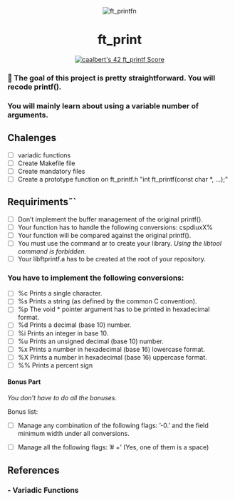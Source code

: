 <div align="center">

![ft_printfn](https://user-images.githubusercontent.com/3737837/179274741-9122c328-d18f-4501-bda8-1c48098a60b8.png)

# ft_print


[![caalbert's 42 ft_printf Score](https://badge42.vercel.app/api/v2/cl5g4kxwa002509l0nrey4oz0/project/2682633)](https://github.com/JaeSeoKim/badge42)

</div>

### 🌠 The goal of this project is pretty straightforward. You will recode printf().

### You will mainly learn about using a variable number of arguments.

## Chalenges

- [ ] variadic functions
- [ ] Create Makefile file
- [ ] Create mandatory files
- [ ] Create a prototype function on ft_printf.h "int ft_printf(const char *, ...);"
 ## Requiriments˜`

- [ ] Don’t implement the buffer management of the original printf().
- [ ] Your function has to handle the following conversions: cspdiuxX%
- [ ] Your function will be compared against the original printf().
- [ ] You must use the command ar to create your library.
*Using the libtool command is forbidden.*
- [ ] Your libftprintf.a has to be created at the root of your repository.
### You have to implement the following conversions:
- [ ] %c Prints a single character.
- [ ] %s Prints a string (as defined by the common C convention).
- [ ] %p The void * pointer argument has to be printed in hexadecimal format.
- [ ] %d Prints a decimal (base 10) number.
- [ ] %i Prints an integer in base 10.
- [ ] %u Prints an unsigned decimal (base 10) number.
- [ ] %x Prints a number in hexadecimal (base 16) lowercase format.
- [ ] %X Prints a number in hexadecimal (base 16) uppercase format.
- [ ] %% Prints a percent sign

#### Bonus Part

*You don’t have to do all the bonuses.*


Bonus list:
- [ ] Manage any combination of the following flags: ’-0.’ and the field minimum width
under all conversions.
- [ ] Manage all the following flags: ’# +’ (Yes, one of them is a space)



## References

### - Variadic Functions

